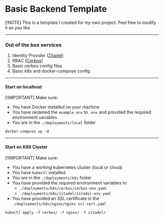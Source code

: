 # Basic Backend Template

[!NOTE]
This is a template I created for my own project. Feel free to modify it as you like

---
### Out of the box services
1. Identity Provider ([Zitadel]("https://zitadel.com"))
2. RBAC ([Cerbos](https://www.cerbos.dev))
3. Basic cerbos config files
4. Basic k8s and docker-compose config
---

#### Start on localhost
[!IMPORTANT]
Make sure:
- You have Docker installed on your machine
- You have renamed the `example.env` to `.env` and provided the required environment variables
- You are in the `./deployments/local` folder

```shell
docker-compose up -d
```
---

#### Start on K8S Cluster
[!IMPORTANT]
Make sure: 
- You have a working kubernetes cluster (local or cloud)
- You have `kubectl` installed
- You are in the `./deployments/k8s` folder
- You have provided the required environment variables in:
  - `./deployments/k8s/cerbos/cerbos-env.yaml`
  - `./deployments/k8s/zitadel/zitadel-env.yaml`
- You have provided an SSL certificate in the `./deployments/k8s/nginx/nginx-ssl-cert.yaml`

```shell
kubectl apply -f cerbos/ -f nginx/ -f zitadel/
```
